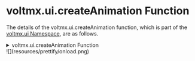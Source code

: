                              


voltmx.ui.createAnimation Function
================================

The details of the voltmx.ui.createAnimation function, which is part of the [voltmx.ui Namespace](voltmx.ui_functions.md), are as follows.


<details close markdown="block"><summary>voltmx.ui.createAnimation Function</summary> 

* * *

Creates an object that defines an animation.

### Syntax

```

voltmx.ui.createAnimation(  
    animationDefinition);
```

### Input Parameters

| Parameter | Description |
| --- | --- |
| animationDefinition | An object that defines the transformations to perform during the animation. |

 
### Example

```

var transformObject = voltmx.ui.makeAffineTransform();
transformObject.translate(10, 0);
transformObject.scale(0.1, 1);
animationDef = {
    100: {
        "transform": transformObject
    }
};
animationConfig = {
    duration: 0.3,
    fillMode: voltmx.anim.FILL_MODE_FORWARDS
};
animationDefObject = voltmx.ui.createAnimation(animationDef);	
```

### Return Values

Returns an instantiated `animation` object.

* * *
</details>
![](resources/prettify/onload.png)
